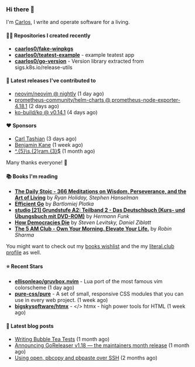 ### Hi there 👋

I'm [Carlos](https://caarlos0.dev), I write and operate software for a living.

#### 👨‍💻 Repositories I created recently
- **[caarlos0/fake-winpkgs](https://github.com/caarlos0/fake-winpkgs)**
- **[caarlos0/teatest-example](https://github.com/caarlos0/teatest-example)** - example teatest app
- **[caarlos0/go-version](https://github.com/caarlos0/go-version)** - Version library extracted from sigs.k8s.io/release-utils

#### 🚀 Latest releases I've contributed to


- [neovim/neovim @ nightly](https://github.com/neovim/neovim/releases/tag/nightly) (1 day ago)
- [prometheus-community/helm-charts @ prometheus-node-exporter-4.18.1](https://github.com/prometheus-community/helm-charts/releases/tag/prometheus-node-exporter-4.18.1) (2 days ago)
- [ko-build/ko @ v0.14.1](https://github.com/ko-build/ko/releases/tag/v0.14.1) (4 days ago)

#### ❤️ Sponsors
- [Carl Tashian](https://github.com/tashian) (3 days ago)
- [Benjamin Kane](https://github.com/bbkane) (1 week ago)
- [^.{5}\s.{2}ram.{3}$](https://github.com/umatare5) (1 month ago)

Many thanks everyone! 🙏

#### 📚 Books I'm reading
- **[The Daily Stoic - 366 Meditations on Wisdom, Perseverance, and the Art of Living](https://literal.club/caarlos0/book/the-daily-stoic-lbfbd)** by _Ryan Holiday, Stephen Hanselman_
- **[Efficient Go](https://literal.club/caarlos0/book/bartlomiej-plotka-efficient-go-h2xgm)** by _Bartlomiej Plotka_
- **[studio [21] Grundstufe A2: Teilband 2 - Das Deutschbuch (Kurs- und Übungsbuch mit DVD-ROM)](https://literal.club/caarlos0/book/hermann-funk-studio-21-grundstufe-a2-teilband-2-das-deutschbuch-kurs-und-ubungsbuch-mit-dvd-rom-9zuoy)** by _Hermann Funk_
- **[How Democracies Die](https://literal.club/caarlos0/book/how-democracies-die-5395k)** by _Steven Levitsky, Daniel Ziblatt_
- **[The 5 AM Club - Own Your Morning. Elevate Your Life.](https://literal.club/caarlos0/book/robin-sharma-the-5-am-club-nfkmj)** by _Robin Sharma_

You might want to check out my [books
wishlist](https://www.amazon.com.br/hz/wishlist/ls/EB8P7VS717SV) and the my
[literal.club profile](https://literal.club/caarlos0) as well.

#### ⭐ Recent Stars
- **[ellisonleao/gruvbox.nvim](https://github.com/ellisonleao/gruvbox.nvim)** - Lua port of the most famous vim colorscheme (1 day ago)
- **[pure-css/pure](https://github.com/pure-css/pure)** - A set of small, responsive CSS modules that you can use in every web project. (1 week ago)
- **[bigskysoftware/htmx](https://github.com/bigskysoftware/htmx)** - </> htmx - high power tools for HTML (1 week ago)

#### 📄 Latest blog posts
- [Writing Bubble Tea Tests](https://carlosbecker.com/posts/teatest/) (1 month ago)
- [Announcing GoReleaser v1.18 — the maintainers month release](https://carlosbecker.com/posts/goreleaser-v1.18/) (1 month ago)
- [Using open, pbcopy and pbpaste over SSH](https://carlosbecker.com/posts/pbcopy-pbpaste-open-ssh/) (2 months ago)
